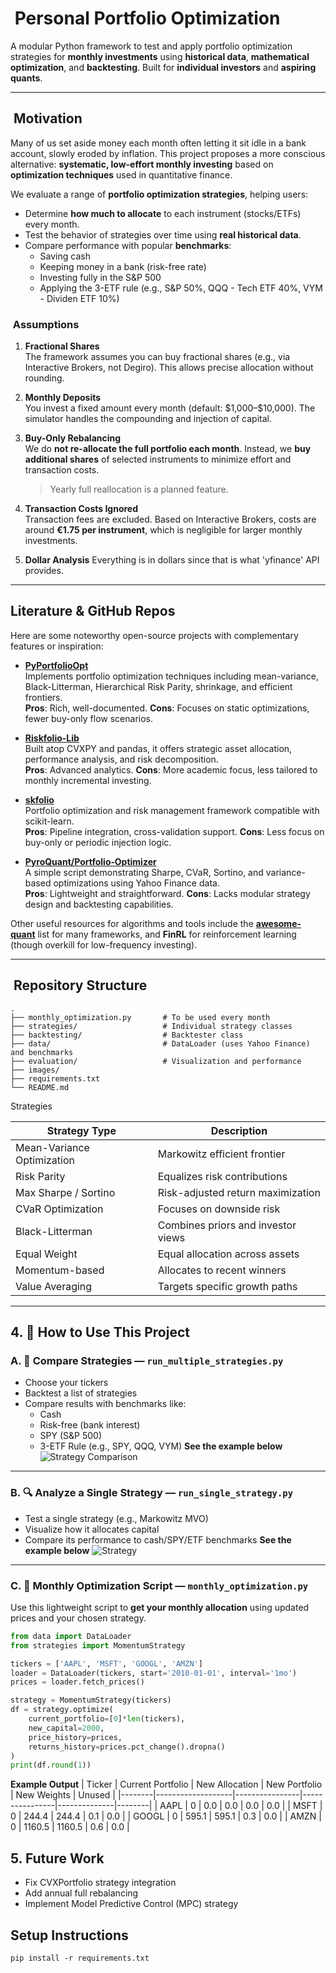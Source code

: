 # ​ Personal Portfolio Optimization

A modular Python framework to test and apply portfolio optimization strategies for **monthly investments** using **historical data**, **mathematical optimization**, and **backtesting**. Built for **individual investors** and **aspiring quants**.

---

## ​ Motivation

Many of us set aside money each month often letting it sit idle in a bank account, slowly eroded by inflation. This project proposes a more conscious alternative: **systematic, low-effort monthly investing** based on **optimization techniques** used in quantitative finance.

We evaluate a range of **portfolio optimization strategies**, helping users:

- Determine **how much to allocate** to each instrument (stocks/ETFs) every month.
- Test the behavior of strategies over time using **real historical data**.
- Compare performance with popular **benchmarks**:
  - Saving cash  
  - Keeping money in a bank (risk-free rate)  
  - Investing fully in the S&P 500  
  - Applying the 3-ETF rule (e.g., S&P 50%, QQQ - Tech ETF 40%, VYM - Dividen ETF 10%)

### ​ Assumptions

1. **Fractional Shares**  
   The framework assumes you can buy fractional shares (e.g., via Interactive Brokers, not Degiro). This allows precise allocation without rounding.

2. **Monthly Deposits**  
   You invest a fixed amount every month (default: \$1,000–\$10,000). The simulator handles the compounding and injection of capital.

3. **Buy-Only Rebalancing**  
   We do **not re-allocate the full portfolio each month**. Instead, we **buy additional shares** of selected instruments to minimize effort and transaction costs.  
   > Yearly full reallocation is a planned feature.

4. **Transaction Costs Ignored**  
   Transaction fees are excluded. Based on Interactive Brokers, costs are around **€1.75 per instrument**, which is negligible for larger monthly investments.

5. **Dollar Analysis**
   Everything is in dollars since that is what 'yfinance' API provides.

---

##  Literature & GitHub Repos

Here are some noteworthy open-source projects with complementary features or inspiration:

- **[PyPortfolioOpt](https://github.com/robertmartin8/PyPortfolioOpt)**  
  Implements portfolio optimization techniques including mean-variance, Black-Litterman, Hierarchical Risk Parity, shrinkage, and efficient frontiers.  
  **Pros**: Rich, well-documented. **Cons**: Focuses on static optimizations, fewer buy-only flow scenarios.  

- **[Riskfolio-Lib](https://github.com/dcajasn/Riskfolio-Lib)**  
  Built atop CVXPY and pandas, it offers strategic asset allocation, performance analysis, and risk decomposition.  
  **Pros**: Advanced analytics. **Cons**: More academic focus, less tailored to monthly incremental investing.  

- **[skfolio](https://github.com/skfolio/skfolio)**  
  Portfolio optimization and risk management framework compatible with scikit-learn.  
  **Pros**: Pipeline integration, cross-validation support. **Cons**: Less focus on buy-only or periodic injection logic.  

- **[PyroQuant/Portfolio‑Optimizer](https://github.com/PyroQuant/Portfolio-Optimizer)**  
  A simple script demonstrating Sharpe, CVaR, Sortino, and variance-based optimizations using Yahoo Finance data.  
  **Pros**: Lightweight and straightforward. **Cons**: Lacks modular strategy design and backtesting capabilities.  

Other useful resources for algorithms and tools include the **[awesome-quant](https://github.com/wilsonfreitas/awesome-quant)** list for many frameworks, and **FinRL** for reinforcement learning (though overkill for low-frequency investing).  

---

## ​​ Repository Structure

```
.
├── monthly_optimization.py       # To be used every month
├── strategies/                   # Individual strategy classes
├── backtesting/                  # Backtester class
├── data/                         # DataLoader (uses Yahoo Finance) and benchmarks
├── evaluation/                   # Visualization and performance
├── images/  
├── requirements.txt
└── README.md
```

Strategies

| Strategy Type                 | Description                                 |
|------------------------------|----------------------------------------------|
| Mean-Variance Optimization   | Markowitz efficient frontier                 | 
| Risk Parity                  | Equalizes risk contributions                 | 
| Max Sharpe / Sortino         | Risk-adjusted return maximization            |
| CVaR Optimization            | Focuses on downside risk                     | 
| Black-Litterman              | Combines priors and investor views           | 
| Equal Weight                 | Equal allocation across assets               |
| Momentum-based               | Allocates to recent winners                  | 
| Value Averaging              | Targets specific growth paths                | 

---

## 4. 🚀 How to Use This Project

### A. 🧪 Compare Strategies — `run_multiple_strategies.py`

- Choose your tickers
- Backtest a list of strategies
- Compare results with benchmarks like:
  - Cash
  - Risk-free (bank interest)
  - SPY (S&P 500)
  - 3-ETF Rule (e.g., SPY, QQQ, VYM)
**See the example below**
![Strategy Comparison](images/Multiple.png)
---

### B. 🔍 Analyze a Single Strategy — `run_single_strategy.py`

- Test a single strategy (e.g., Markowitz MVO)
- Visualize how it allocates capital
- Compare its performance to cash/SPY/ETF benchmarks
**See the example below**
![Strategy](images/Single.png)
---

### C. 📅 Monthly Optimization Script — `monthly_optimization.py`

Use this lightweight script to **get your monthly allocation** using updated prices and your chosen strategy.

```python
from data import DataLoader
from strategies import MomentumStrategy

tickers = ['AAPL', 'MSFT', 'GOOGL', 'AMZN']
loader = DataLoader(tickers, start='2010-01-01', interval='1mo')
prices = loader.fetch_prices()

strategy = MomentumStrategy(tickers)
df = strategy.optimize(
    current_portfolio=[0]*len(tickers),
    new_capital=2000,
    price_history=prices,
    returns_history=prices.pct_change().dropna()
)
print(df.round(1))
```
**Example Output**
| Ticker | Current Portfolio | New Allocation | New Portfolio | New Weights | Unused |
|--------|-------------------|----------------|----------------|--------------|--------|
| AAPL   | 0                 | 0.0            | 0.0            | 0.0          | 0.0    |
| MSFT   | 0                 | 244.4          | 244.4          | 0.1          | 0.0    |
| GOOGL  | 0                 | 595.1          | 595.1          | 0.3          | 0.0    |
| AMZN   | 0                 | 1160.5         | 1160.5         | 0.6          | 0.0    |


## 5. Future Work
- Fix CVXPortfolio strategy integration
- Add annual full rebalancing
- Implement Model Predictive Control (MPC) strategy

## Setup Instructions
```
pip install -r requirements.txt
```

